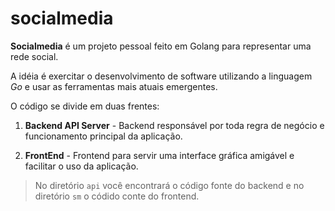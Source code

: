 # socialmedia

**Socialmedia** é um projeto pessoal feito em Golang para representar uma rede social.

A idéia é exercitar o desenvolvimento de software utilizando a linguagem *Go* e usar as ferramentas mais atuais emergentes.

O código se divide em duas frentes:

1. **Backend API Server** - Backend responsável por toda regra de negócio e funcionamento principal da aplicação.

2. **FrontEnd** - Frontend para servir uma interface gráfica amigável e facilitar o uso da aplicação.

> No diretório `api` você encontrará o código fonte do backend e no diretório `sm` o códido conte do frontend.
